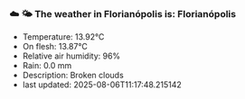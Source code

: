 ### ☁️ 🌤️  The weather in Florianópolis is: Florianópolis

- Temperature: 13.92°C
- On flesh: 13.87°C
- Relative air humidity: 96%
- Rain: 0.0 mm
- Description: Broken clouds
- last updated: 2025-08-06T11:17:48.215142

